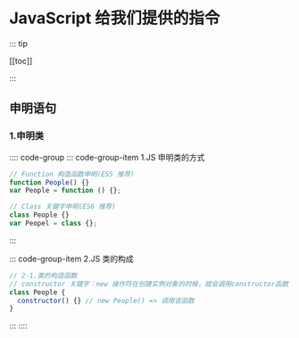 # JavaScript 给我们提供的指令

::: tip

[[toc]]

:::

## 申明语句

### 1.申明类

:::: code-group
::: code-group-item 1.JS 申明类的方式

```js
// Function 构造函数申明(ES5 推荐)
function People() {}
var People = function () {};

// Class 关键字申明(ES6 推荐)
class People {}
var Peopel = class {};
```

:::

::: code-group-item 2.JS 类的构成

```js
// 2-1.类的构造函数
// constructor 关键字：new 操作符在创建实例对象的时候，就会调用constructor函数
class People {
  constructor() {} // new People() => 调用该函数
}
```

:::
::::

